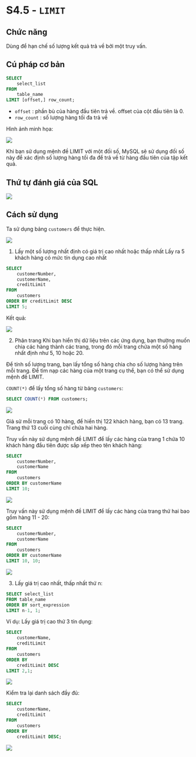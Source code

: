 # S4.5 - `LIMIT`

## Chức năng
Dùng để hạn chế số lượng kết quả trả về bởi một truy vấn.

## Cú pháp cơ bản
```sql
SELECT 
    select_list
FROM
    table_name
LIMIT [offset,] row_count;
```

- `offset` : phần bù của hàng đầu tiên trả về. offset của cột đầu tiên là 0.
- `row_count` : số lượng hàng tối đa trả về

Hình ảnh minh họa:

<img src = "https://i.imgur.com/D7GGCSv.png">

Khi bạn sử dụng mệnh đề LIMIT với một đối số, MySQL sẽ sử dụng đối số này để xác định số lượng hàng tối đa để trả về từ hàng đầu tiên của tập kết quả.

## Thứ tự đánh giá của SQL
<img src = "https://i.imgur.com/Y9pY3lU.png">

## Cách sử dụng
Ta sử dụng bảng `customers` để thực hiện.

<img src = "https://i.imgur.com/O0o4sZq.png">

1. Lấy một số lượng nhất định có giá trị cao nhất hoặc thấp nhất
Lấy ra 5 khách hàng có mức tín dụng cao nhất
```sql
SELECT 
    customerNumber, 
    customerName, 
    creditLimit
FROM
    customers
ORDER BY creditLimit DESC
LIMIT 5;
```
Kết quả:

<img src = "https://i.imgur.com/wm4XomD.png">

2. Phân trang
Khi bạn hiển thị dữ liệu trên các ứng dụng, bạn thường muốn chia các hàng thành các trang, trong đó mỗi trang chứa một số hàng nhất định như 5, 10 hoặc 20.

Để tính số lượng trang, bạn lấy tổng số hàng chia cho số lượng hàng trên mỗi trang. Để tìm nạp các hàng của một trang cụ thể, bạn có thể sử dụng mệnh đề LIMIT.

`COUNT(*)` để lấy tổng số hàng từ bảng `customers`:
```sql
SELECT COUNT(*) FROM customers;
```
<img src = "https://i.imgur.com/UDR0cck.png">

Giả sử mỗi trang có 10 hàng, để hiển thị 122 khách hàng, bạn có 13 trang. Trang thứ 13 cuối cùng chỉ chứa hai hàng.

Truy vấn này sử dụng mệnh đề LIMIT để lấy các hàng của trang 1 chứa 10 khách hàng đầu tiên được sắp xếp theo tên khách hàng:
```sql
SELECT 
    customerNumber, 
    customerName
FROM
    customers
ORDER BY customerName    
LIMIT 10;
```
<img src = "https://i.imgur.com/PfHXAuF.png">

Truy vấn này sử dụng mệnh đề LIMIT để lấy các hàng của trang thứ hai bao gồm hàng 11 - 20:
```sql
SELECT 
    customerNumber, 
    customerName
FROM
    customers
ORDER BY customerName    
LIMIT 10, 10;
```
<img src = "https://i.imgur.com/pmIivFj.png">

3. Lấy giá trị cao nhất, thấp nhất thứ n:
```sql
SELECT select_list
FROM table_name
ORDER BY sort_expression
LIMIT n-1, 1;
```

Ví dụ: Lấy giá trị cao thứ 3 tín dụng:
```sql
SELECT 
    customerName, 
    creditLimit
FROM
    customers
ORDER BY 
    creditLimit DESC    
LIMIT 2,1;
```
<img src = "https://i.imgur.com/SETbfof.png">

Kiểm tra lại danh sách đầy đủ:
```sql
SELECT 
    customerName, 
    creditLimit
FROM
    customers
ORDER BY 
    creditLimit DESC;
```
<img src = "https://i.imgur.com/LxKVWU8.png">